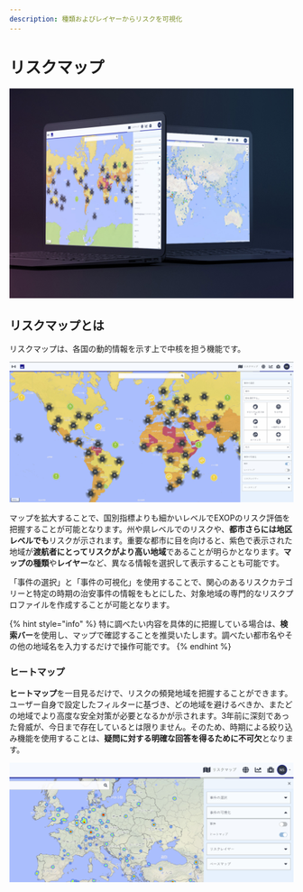 ```yaml
---
description: 種類およびレイヤーからリスクを可視化
---
```


# リスクマップ

![](../.gitbook/assets/riskmap%20%281%29.jpg)

## リスクマップとは

リスクマップは、各国の動的情報を示す上で中核を担う機能です。

![](../.gitbook/assets/rm_img01%20%287%29.jpg)

マップを拡大することで、国別指標よりも細かいレベルでEXOPのリスク評価を把握することが可能となります。州や県レベルでのリスクや、**都市さらには地区レベルでも**リスクが示されます。重要な都市に目を向けると、紫色で表示された地域が**渡航者にとってリスクがより高い地域**であることが明らかとなります。**マップの種類**や**レイヤー**など、異なる情報を選択して表示することも可能です。

「事件の選択」と「事件の可視化」を使用することで、関心のあるリスクカテゴリーと特定の時期の治安事件の情報をもとにした、対象地域の専門的なリスクプロファイルを作成することが可能となります。

{% hint style="info" %}
特に調べたい内容を具体的に把握している場合は、**検索バー**を使用し、マップで確認することを推奨いたします。調べたい都市名やその他の地域名を入力するだけで操作可能です。
{% endhint %}

### ヒートマップ

**ヒートマップ**を一目見るだけで、リスクの頻発地域を把握することができます。 ユーザー自身で設定したフィルターに基づき、どの地域を避けるべきか、またどの地域でより高度な安全対策が必要となるかが示されます。3年前に深刻であった脅威が、今日まで存在しているとは限りません。そのため、時期による絞り込み機能を使用することは、**疑問に対する明確な回答を得るために不可欠**となります。

![](../.gitbook/assets/risk-map-3.jpg)


